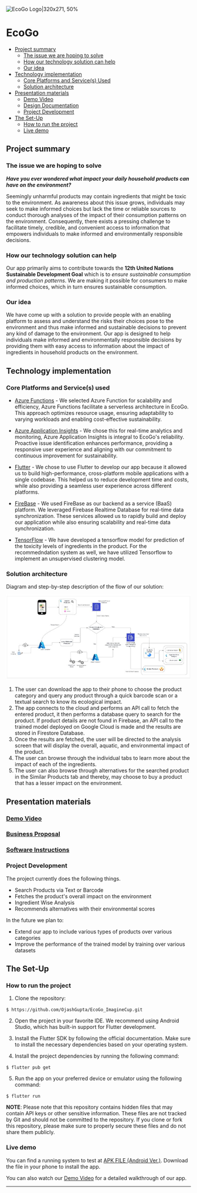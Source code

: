 ![EcoGo Logo|320x271, 50%](https://github.com/jahnavi2k/EcoGo/blob/main/assets/images/logo-bg1.png)

# EcoGo

- [Project summary](#project-summary)
  - [The issue we are hoping to solve](#the-issue-we-are-hoping-to-solve)
  - [How our technology solution can help](#how-our-technology-solution-can-help)
  - [Our idea](#our-idea)
- [Technology implementation](#technology-implementation)
  - [Core Platforms and Service(s) Used](#core-platforms-and-services-used)
  - [Solution architecture](#solution-architecture)
- [Presentation materials](#presentation-materials)
  - [Demo Video](#demo-video)
  - [Design Documentation](#design-documentation)
  - [Project Development](#project-development)
- [The Set-Up](#the-set-up)
  - [How to run the project](#how-to-run-the-project)
  - [Live demo](#live-demo)

## Project summary

### The issue we are hoping to solve

**_Have you ever wondered what impact your daily household products can have on the environment?_**

Seemingly unharmful products may contain ingredients that might be toxic to the environment. As awareness about this issue grows, individuals may seek to make informed choices but lack the time or reliable sources to conduct thorough analyses of the impact of their consumption patterns on the environment. Consequently, there exists a pressing challenge to facilitate timely, credible, and convenient access to information that empowers individuals to make informed and environmentally responsible decisions.

### How our technology solution can help

Our app primarily aims to contribute towards the **12th United Nations Sustainable Development Goal** which is to _ensure sustainable consumption and production patterns_. We are making it possible for consumers to make informed choices, which in turn ensures sustainable consumption.

### Our idea

We have come up with a solution to provide people with an enabling platform to assess and understand the risks their choices pose to the environment and thus make informed and sustainable decisions to prevent any kind of damage to the environment.
Our app is designed to help individuals make informed and environmentally responsible decisions by providing them with easy access to information about the impact of ingredients in household products on the environment.

## Technology implementation

### Core Platforms and Service(s) used

- [Azure Functions](https://learn.microsoft.com/en-us/azure/azure-functions/functions-overview?pivots=programming-language-csharp) - We selected Azure Function for scalability and efficiency, Azure Functions facilitate a serverless architecture in EcoGo. This approach optimizes resource usage, ensuring adaptability to varying workloads and enabling cost-effective sustainability.

- [Azure Application Insights](https://learn.microsoft.com/en-us/azure/azure-monitor/app/app-insights-overview) - We chose this for real-time analytics and monitoring, Azure Application Insights is integral to EcoGo's reliability. Proactive issue identification enhances performance, providing a responsive user experience and aligning with our commitment to continuous improvement for sustainability.

- [Flutter](https://flutter.dev/) - We chose to use Flutter to develop our app because it allowed us to build high-performance, cross-platform mobile applications with a single codebase. This helped us to reduce development time and costs, while also providing a seamless user experience across different platforms.

- [FireBase](https://firebase.google.com/) - We used FireBase as our backend as a service (BaaS) platform. We leveraged Firebase Realtime Database for real-time data synchronization. These services allowed us to rapidly build and deploy our application while also ensuring scalability and real-time data synchronization.

- [TensorFlow](https://www.tensorflow.org/) - We have developed a tensorflow model for prediction of the toxicity levels of ingredients in the product. For the recommedndation system as well, we have utilized Tensorflow to implement an unsupervised clustering model.

### Solution architecture

Diagram and step-by-step description of the flow of our solution:

![Architecture](https://github.com/OjashGupta/EcoGo_ImagineCup/blob/main/assets/architecture_diagram.JPG)

1. The user can download the app to their phone to choose the product category and query any product through a quick barcode scan or a textual search to know its ecological impact.
2. The app connects to the cloud and performs an API call to fetch the entered product, it then performs a database query to search for the product. If product details are not found in Firebase, an API call to the trained model deployed on Google Cloud is made and the results are stored in Firestore Database.
3. Once the results are fetched, the user will be directed to the analysis screen that will display the overall, aquatic, and environmental impact of the product.
4. The user can browse through the individual tabs to learn more about the impact of each of the ingredients.
5. The user can also browse through alternatives for the searched product in the Similar Products tab and thereby, may choose to buy a product that has a lesser impact on the environment.

## Presentation materials

### [Demo Video](https://youtu.be/KayB0PPTCZg)

### [Business Proposal](https://drive.google.com/file/d/1yOpn5SDBtp7PzrQQJw7PKjK3osO_MS-_/view?usp=sharing)

### [Software Instructions](https://drive.google.com/file/d/1l7JkNkBcT0ancYiR0wQLV9Fy9BT4E6b9/view?usp=sharing)

### Project Development

The project currently does the following things.

- Search Products via Text or Barcode
- Fetches the product's overall impact on the environment
- Ingredient Wise Analysis
- Recommends alternatives with their environmental scores

In the future we plan to:

- Extend our app to include various types of products over various categories
- Improve the performance of the trained model by training over various datasets

## The Set-Up

### How to run the project

1. Clone the repository:

```
$ https://github.com/OjashGupta/EcoGo_ImagineCup.git
```

2. Open the project in your favorite IDE. We recommend using Android Studio, which has built-in support for Flutter development.

3. Install the Flutter SDK by following the official documentation. Make sure to install the necessary dependencies based on your operating system.

4. Install the project dependencies by running the following command:

```
$ flutter pub get
```

5. Run the app on your preferred device or emulator using the following command:

```
$ flutter run
```

**NOTE**: Please note that this repository contains hidden files that may contain API keys or other sensitive information. These files are not tracked by Git and should not be committed to the repository. If you clone or fork this repository, please make sure to properly secure these files and do not share them publicly.

### Live demo

You can find a running system to test at [APK FILE (Android Ver.)](https://drive.google.com/file/d/1qyNVM6NUdIJMio3AeWe3-Zhfpqf9n5y5/view?usp=sharing). Download the file in your phone to install the app.

You can also watch our [Demo Video](https://youtu.be/KayB0PPTCZg) for a detailed walkthrough of our app.

---

